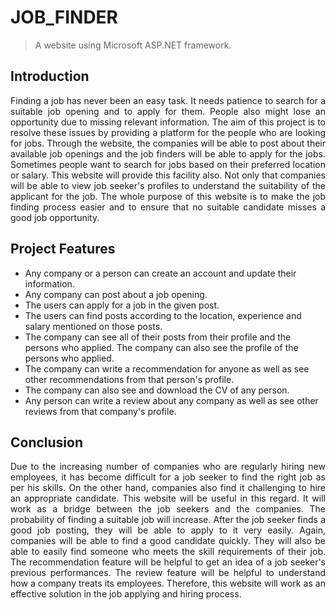 # JOB_FINDER
> A website using Microsoft ASP.NET framework. 

## **Introduction**
<p align="justify">
Finding a job has never been an easy task. It needs patience to search for a suitable job opening and to apply for them. People also might lose an opportunity due to missing relevant information.  The aim of this project is to resolve these issues by providing a platform for the people who are looking for jobs. Through the website, the companies will be able to post about their available job openings and the job finders will be able to apply for the jobs. Sometimes people want to search for jobs based on their preferred location or salary. This website will provide this facility also. Not only that companies will be able to view job seeker's profiles to understand the suitability of the applicant for the job. The whole purpose of this website is to make the job finding process easier and to ensure that no suitable candidate misses a good job opportunity.
</p>

##  **Project Features**
* Any company or a person can create an account and update their information.
* Any company can post about a job opening.
* The users can apply for a job in the given post.
* The users can find posts according to the location, experience and salary mentioned on those posts.
* The company can see all of their posts from their profile and the persons who applied. The company can also see the profile of the persons who applied.
* The company can write a recommendation for anyone as well as see other recommendations from that person's profile.
* The company can also see and download the CV of any person.
* Any person can write a review about any company as well as see other reviews from that company's profile.

##  **Conclusion**
<p align="justify">
Due to the increasing number of companies who are regularly hiring new employees, it has become difficult for a job seeker to find the right job as per his skills. On the other hand, companies also find it challenging to hire an appropriate candidate. This website will be useful in this regard. It will work as a bridge between the job seekers and the companies. The probability of finding a suitable job will increase. After the job seeker finds a good job posting, they will be able to apply to it very easily. Again, companies will be able to find a good candidate quickly. They will also be able to easily find someone who meets the skill requirements of their job. The recommendation feature will be helpful to get an idea of a job seeker's previous performances. The review feature will be helpful to understand how a company treats its employees. Therefore, this website will work as an effective solution in the job applying and hiring process.
</p>
